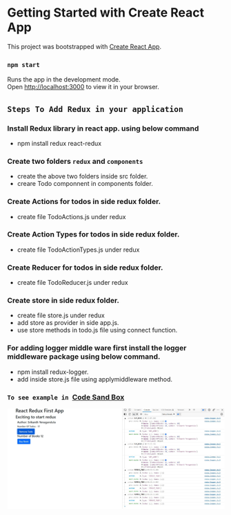 # Getting Started with Create React App

This project was bootstrapped with [Create React App](https://github.com/facebook/create-react-app).

### `npm start`

Runs the app in the development mode.\
Open [http://localhost:3000](http://localhost:3000) to view it in your browser.

## `Steps To Add Redux in your application`

### Install Redux library in react app. using below command

- npm install redux react-redux

### Create two folders `redux` and `components`

- create the above two folders inside src folder.
- creare Todo componnent in components folder.

### Create Actions for todos in side redux folder.

- create file TodoActions.js under redux

### Create Action Types for todos in side redux folder.

- create file TodoActionTypes.js under redux


### Create Reducer for todos in side redux folder.

- create file TodoReducer.js under redux

### Create store  in side redux folder.

- create file store.js under redux
- add store as provider in side app.js.
- use store methods in todo.js file using connect function.

### For adding logger middle ware first install the logger middleware package using below command.
- npm install redux-logger.
- add inside store.js file using applymiddleware method.

### `To see example in `[Code Sand Box](https://codesandbox.io/s/react-redux-fist-app-6q11yf)




![Example View](https://github.com/SpringSrikanth/ReactJS/blob/main/react-redux-first-app-apply-logger-middleware/src/assets/react-logger.JPG?raw=true)
